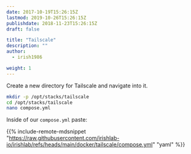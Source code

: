 ```yaml
---
date: 2017-10-19T15:26:15Z
lastmod: 2019-10-26T15:26:15Z
publishdate: 2018-11-23T15:26:15Z
draft: false

title: "Tailscale"
description: ""
author:
  - irish1986

weight: 1
---
```


Create a new directory for Tailscale and navigate into it.

```bash
mkdir -p /opt/stacks/tailscale
cd /opt/stacks/tailscale
nano compose.yml
```

Inside of our `compose.yml` paste:

{{% include-remote-mdsnippet "https://raw.githubusercontent.com/irishlab-io/irishlab/refs/heads/main/docker/tailscale/compose.yml" "yaml" %}}

